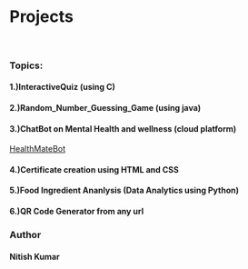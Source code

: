# Projects
<br>
<h3>Topics:</h3>
<h4>1.)InteractiveQuiz (using C)</h4>
<h4>2.)Random_Number_Guessing_Game (using java)</h4>
<h4>3.)ChatBot on Mental Health and wellness (cloud platform)</h4>
<a href="https://web-chat.global.assistant.watson.appdomain.cloud/preview.html?backgroundImageURL=https%3A%2F%2Fau-syd.assistant.watson.cloud.ibm.com%2Fpublic%2Fimages%2Fupx-48452a42-6a37-4ce5-afcf-63a4e660bebe%3A%3A5cb0dde5-aa8d-44dd-a338-dd1ce0c515ba&integrationID=de23df1c-713b-495b-bd15-d8d6bbc83f5e&region=au-syd&serviceInstanceID=48452a42-6a37-4ce5-afcf-63a4e660bebe">HealthMateBot</a>
<br>
<h4>4.)Certificate creation using HTML and CSS</h4>
<h4>5.)Food Ingredient Ananlysis (Data Analytics using Python)</h4>
<h4>6.)QR Code Generator from any url</h4>
<h3>Author</h3>
  <h4>Nitish Kumar</h4>
